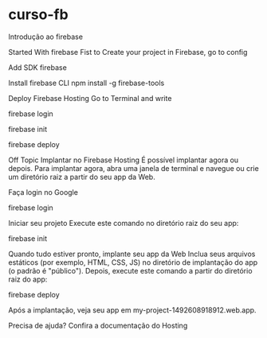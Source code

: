# curso-fb
Introdução ao firebase

Started With firebase
Fist to Create your project in Firebase, go to config

Add SDK firebase
  <!-- The core Firebase JS SDK is always required and must be listed first -->
  <script src="/__/firebase/7.6.2/firebase-app.js"></script>

  <!-- TODO: Add SDKs for Firebase products that you want to use
       https://firebase.google.com/docs/web/setup#available-libraries -->

  <!-- Initialize Firebase -->
  <script src="/__/firebase/init.js"></script>
Install firebase CLI
npm install -g firebase-tools

Deploy Firebase Hosting
Go to Terminal and write

firebase login

firebase init

firebase deploy

Off Topic
Implantar no Firebase Hosting É possível implantar agora ou depois. Para implantar agora, abra uma janela de terminal e navegue ou crie um diretório raiz a partir do seu app da Web.

Faça login no Google

firebase login

Iniciar seu projeto Execute este comando no diretório raiz do seu app:

firebase init

Quando tudo estiver pronto, implante seu app da Web Inclua seus arquivos estáticos (por exemplo, HTML, CSS, JS) no diretório de implantação do app (o padrão é "público"). Depois, execute este comando a partir do diretório raiz do app:

firebase deploy

Após a implantação, veja seu app em my-project-1492608918912.web.app.

Precisa de ajuda? Confira a documentação do Hosting
